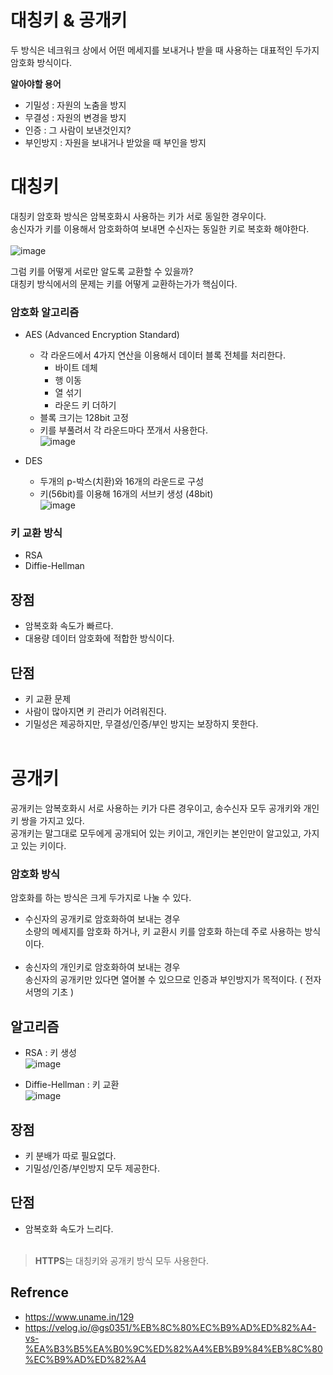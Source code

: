 # 대칭키 & 공개키

두 방식은 네크워크 상에서 어떤 메세지를 보내거나 받을 때 사용하는 대표적인 두가지 암호화 방식이다.</br>

**알아야할 용어**
- 기밀성 : 자원의 노춤을 방지 </br>
- 무결성 : 자원의 변경을 방지 </br>
- 인증 : 그 사람이 보낸것인지? </br>
- 부인방지 : 자원을 보내거나 받았을 때 부인을 방지 </br> 

# 대칭키 

대칭키 암호화 방식은 암복호화시 사용하는 키가 서로 동일한 경우이다. </br>
송신자가 키를 이용해서 암호화하여 보내면 수신자는 동일한 키로 복호화 해야한다. </br></br>
![image](https://user-images.githubusercontent.com/102718303/208462210-3751b68e-631d-4ca3-940a-646dd566cac7.png)


그럼 키를 어떻게 서로만 알도록 교환할 수 있을까? </br>
대칭키 방식에서의 문제는 키를 어떻게 교환하는가가 핵심이다. </br>

### 암호화 알고리즘
- AES (Advanced Encryption Standard)
  - 각 라운드에서 4가지 연산을 이용해서 데이터 블록 전체를 처리한다.
    - 바이트 데체
    - 행 이동
    - 열 섞기
    - 라운드 키 더하기 </br>
  - 블록 크기는 128bit 고정 </br>
  - 키를 부풀려서 각 라운드마다 쪼개서 사용한다.</br>
   ![image](https://user-images.githubusercontent.com/102718303/208461812-5cabaaf5-6a67-4bf0-8a13-52861691aa38.png) 
   
- DES
  - 두개의 p-박스(치환)와 16개의 라운드로 구성
  - 키(56bit)를 이용해 16개의 서브키 생성 (48bit) </br>
  ![image](https://user-images.githubusercontent.com/102718303/208465367-c36e5f96-f46b-4b97-a52a-c72f654fba1e.png)


### 키 교환 방식
- RSA
- Diffie-Hellman </br>

## 장점
- 암복호화 속도가 빠르다. </br>
- 대용량 데이터 암호화에 적합한 방식이다. </br>

## 단점
- 키 교환 문제 </br>
- 사람이 많아지면 키 관리가 어려워진다. </br>
- 기밀성은 제공하지만, 무결성/인증/부인 방지는 보장하지 못한다. </br></br>

# 공개키

공개키는 암복호화시 서로 사용하는 키가 다른 경우이고, 송수신자 모두 공개키와 개인키 쌍을 가지고 있다. </br>
공개키는 말그대로 모두에게 공개되어 있는 키이고, 개인키는 본인만이 알고있고, 가지고 있는 키이다. </br>

### 암호화 방식
암호화를 하는 방식은 크게 두가지로 나눌 수 있다. </br>
- 수신자의 공개키로 암호화하여 보내는 경우 </br>
소량의 메세지를 암호화 하거나, 키 교환시 키를 암호화 하는데 주로 사용하는 방식이다. </br></br>
- 송신자의 개인키로 암호화하여 보내는 경우 </br>
송신자의 공개키만 있다면 열어볼 수 있으므로 인증과 부인방지가 목적이다. ( 전자 서명의 기초 ) </br>

## 알고리즘
- RSA : 키 생성 </br>
![image](https://user-images.githubusercontent.com/102718303/208467825-a3641ee5-c20c-4c65-a583-6b502182c03c.png)

- Diffie-Hellman : 키 교환 </br>
![image](https://user-images.githubusercontent.com/102718303/208468623-3efae7b0-dbba-404c-b38d-21fe3c9bc0a7.png)



## 장점
- 키 분배가 따로 필요없다. </br>
- 기밀성/인증/부인방지 모두 제공한다.</br>

## 단점
- 암복호화 속도가 느리다. </br></br>

>**HTTPS**는 대칭키와 공개키 방식 모두 사용한다.


## Refrence
- https://www.uname.in/129
- https://velog.io/@gs0351/%EB%8C%80%EC%B9%AD%ED%82%A4-vs-%EA%B3%B5%EA%B0%9C%ED%82%A4%EB%B9%84%EB%8C%80%EC%B9%AD%ED%82%A4

